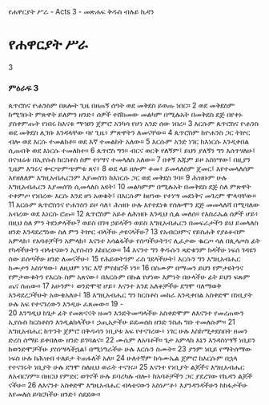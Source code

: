 ﻿
የሐዋርያት ሥራ - Acts 3 - መጽሐፍ ቅዱስ ብሉይ ኪዳን
# የሐዋርያት ሥራ
3
### ምዕራፍ 3
 ጴጥሮስና ዮሐንስም በጸሎት ጊዜ በዘጠኝ ሰዓት ወደ መቅደስ ይወጡ ነበር።
2  ወደ መቅደስም ከሚገቡት ምጽዋት ይለምን ዘንድ፥ ሰዎች ተሸክመው መልካም በሚሉአት በመቅደስ ደጅ በየቀኑ ያስቀምጡት የነበሩ ከእናቱ ማኅፀን ጀምሮ አንካሳ የሆነ አንድ ሰው ነበረ።
3  እርሱም ጴጥሮስና ዮሐንስ ወደ መቅደስ ሊገቡ እንዳላቸው ባየ ጊዜ፥ ምጽዋትን ለመናቸው።
4  ጴጥሮስም ከዮሐንስ ጋር ትኵር ብሎ ወደ እርሱ ተመልክቶ። ወደ እኛ ተመልከት አለው።
5  እርሱም አንድ ነገር ከእነርሱ እንዲቀበል ሲጠብቅ ወደ እነርሱ ተመለከተ።
6  ጴጥሮስ ግን። ብርና ወርቅ የለኝም፤ ይህን ያለኝን ግን እሰጥሃለሁ፤ በናዝሬቱ በኢየሱስ ክርስቶስ ስም ተነሣና ተመላለስ አለው።
7  በቀኝ እጁም ይዞ አስነሣው፤ በዚያን ጊዜም እግሩና ቍርጭምጭምቱ ጸና፥
8  ወደ ላይ ዘሎም ቆመ፥ ይመላለስም ጀመር፤ እየተመላለሰም እየዘለለም እግዚአብሔርንም እያመሰገነ ከእነርሱ ጋር ወደ መቅደስ ገባ።
9  ሕዝቡም ሁሉ እግዚአብሔርን እያመሰገነ ሲመላለስ አዩት፤
10  መልካምም በሚሉአት በመቅደስ ደጅ ስለ ምጽዋት ተቀምጦ የነበረው እርሱ እንደ ሆነ አወቁት፤ በእርሱም ከሆነው የተነሣ መደነቅና መገረም ሞላባቸው።
11  እርሱም ጴጥሮስንና ዮሐንስን ይዞ ሳለ፥ ሕዝቡ ሁሉ እየተደነቁ የሰሎሞን ደጅ መመላለሻ በሚባለው አብረው ወደ እነርሱ ሮጡ።
12  ጴጥሮስም አይቶ ለሕዝቡ እንዲህ ሲል መለሰ። የእስራኤል ሰዎች ሆይ፥ በዚህ ስለ ምን ትደነቃላችሁ? ወይስ በገዛ ኃይላችን ወይስ እግዚአብሔርን በመፍራታችን ይህ ይመላለስ ዘንድ እንዳደረግነው ስለ ምን ትኵር ብላችሁ ታዩናላችሁ?
13  የአብርሀምና የይስሐቅ የያዕቆብም አምላክ፥ የአባቶቻችን አምላክ፥ እናንተ አሳልፋችሁ የሰጣችሁትንና ሊፈታው ቈርጦ ሳለ በጲላጦስ ፊት የካዳችሁትን ብላቴናውን ኢየሱስን አከበረው።
14  እናንተ ግን ቅዱሱን ጻድቁንም ክዳችሁ ነፍሰ ገዳዩን ሰው ይሰጣችሁ ዘንድ ለመናችሁ፥
15  የሕይወትንም ራስ ገደላችሁት፤ እርሱን ግን እግዚአብሔር ከሙታን አስነሣው፥ ለዚህም ነገር እኛ ምስክሮች ነን።
16  በስሙም በማመን ይህን የምታዩትንና የምታውቁትን የእርሱ ስም አጸናው፥ በእርሱም በኩል የሆነው እምነት በሁላችሁ ፊት ይህን ፍጹም ጤና ሰጠው።
17  አሁንም፥ ወንድሞቼ ሆይ፥ እናንተ እንደ አለቆቻችሁ ደግሞ ባለማወቅ እንዳደረጋችሁት አውቄአለሁ፤
18  እግዚአብሔር ግን ክርስቶስ መከራ እንዲቀበል አስቀድሞ በነቢያት ሁሉ አፍ የተናገረውን እንዲሁ ፈጸመው።
19 -  
20  እንግዲህ ከጌታ ፊት የመጽናናት ዘመን እንድትመጣላችሁ አስቀድሞም ለእናንተ የመረጠውን ኢየሱስ ክርስቶስን እንዲልክላችሁ፥ ኃጢአታችሁ ይደመሰስ ዘንድ ንስሐ ግቡ ተመለሱም።
21  እግዚአብሔር ከጥንት ጀምሮ በቅዱሳን ነቢያቱ አፍ የተናገረው፥ ነገር ሁሉ እስከሚታደስበት ዘመን ድረስ ሰማይ ይቀበለው ዘንድ ይገባልና።
22  ሙሴም ለአባቶች። ጌታ አምላክ እኔን እንዳስነሣኝ ነቢይን ከወንድሞቻችሁ ያስነሣላችኋል፤ በሚነግራችሁ ሁሉ እርሱን ስሙት።
23  ያንም ነቢይ የማትሰማው ነፍስ ሁሉ ከሕዝብ ተለይታ ትጠፋለች አለ።
24  ሁለተኛም ከሳሙኤል ጀምሮ ከእርሱም በኋላ የተናገሩት ነቢያት ሁሉ ደግሞ ስለዚህ ወራት ተናገሩ።
25  እናንተ የነቢያት ልጆችና እግዚአብሔር ለአብርሃም። በዘርህ የምድር ወገኖች ሁሉ ይባረካሉ ብሎ፥ ከአባቶቻችን ጋር ያደረገው የኪዳን ልጆች ናችሁ።
26  ለእናንተ አስቀድሞ እግዚአብሔር ብላቴናውን አስነሥቶ፥ እያንዳንዳችሁን ከክፋታችሁ እየመለሰ ይባርካችሁ ዘንድ፥ ሰደደው። 
